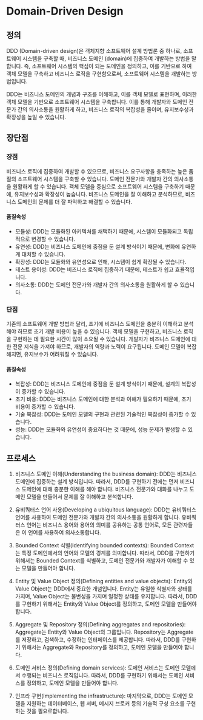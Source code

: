 # Domain-Driven Design
## 정의
DDD (Domain-driven design)은 객체지향 소프트웨어 설계 방법론 중 하나로, 소프트웨어 시스템을 구축할 때, 비즈니스 도메인 (domain)에 집중하여 개발하는 방법을 말합니다. 즉, 소프트웨어 시스템의 핵심이 되는 도메인을 정의하고, 이를 기반으로 하여 객체 모델을 구축하고 비즈니스 로직을 구현함으로써, 소프트웨어 시스템을 개발하는 방법입니다.

DDD는 비즈니스 도메인의 개념과 구조를 이해하고, 이를 객체 모델로 표현하며, 이러한 객체 모델을 기반으로 소프트웨어 시스템을 구축합니다. 이를 통해 개발자와 도메인 전문가 간의 의사소통을 원활하게 하고, 비즈니스 로직의 복잡성을 줄이며, 유지보수성과 확장성을 높일 수 있습니다.

## 장단점
### 장점
비즈니스 로직에 집중하여 개발할 수 있으므로, 비즈니스 요구사항을 충족하는 높은 품질의 소프트웨어 시스템을 구축할 수 있습니다.
도메인 전문가와 개발자 간의 의사소통을 원활하게 할 수 있습니다.
객체 모델을 중심으로 소프트웨어 시스템을 구축하기 때문에, 유지보수성과 확장성이 높습니다.
비즈니스 도메인을 잘 이해하고 분석하므로, 비즈니스 도메인의 문제를 더 잘 파악하고 해결할 수 있습니다.

#### 품질속성
- 모듈성: DDD는 모듈화된 아키텍처를 채택하기 때문에, 시스템이 모듈화되고 독립적으로 변경할 수 있습니다.
- 유연성: DDD는 비즈니스 도메인에 중점을 둔 설계 방식이기 때문에, 변화에 유연하게 대처할 수 있습니다.
- 확장성: DDD는 모듈화와 유연성으로 인해, 시스템이 쉽게 확장될 수 있습니다.
- 테스트 용이성: DDD는 비즈니스 로직에 집중하기 때문에, 테스트가 쉽고 효율적입니다.
- 의사소통: DDD는 도메인 전문가와 개발자 간의 의사소통을 원활하게 할 수 있습니다.


### 단점
기존의 소프트웨어 개발 방법과 달리, 초기에 비즈니스 도메인을 충분히 이해하고 분석해야 하므로 초기 개발 비용이 높을 수 있습니다.
객체 모델을 구현하고, 비즈니스 로직을 구현하는 데 필요한 시간이 많이 소요될 수 있습니다.
개발자가 비즈니스 도메인에 대한 전문 지식을 가져야 하므로, 개발자의 역량과 노력이 요구됩니다.
도메인 모델이 복잡해지면, 유지보수가 어려워질 수 있습니다.
#### 품질속성
- 복잡성: DDD는 비즈니스 도메인에 중점을 둔 설계 방식이기 때문에, 설계의 복잡성이 증가할 수 있습니다.
- 초기 비용: DDD는 비즈니스 도메인에 대한 분석과 이해가 필요하기 때문에, 초기 비용이 증가할 수 있습니다.
- 기술 복잡성: DDD는 도메인 모델의 구현과 관련된 기술적인 복잡성이 증가할 수 있습니다.
- 성능: DDD는 모듈화와 유연성이 중요하다는 것 때문에, 성능 문제가 발생할 수 있습니다.


## 프로세스
1. 비즈니스 도메인 이해(Understanding the business domain): DDD는 비즈니스 도메인에 집중하는 설계 방식입니다. 따라서, DDD를 구현하기 전에는 먼저 비즈니스 도메인에 대해 충분한 이해를 해야 합니다. 비즈니스 전문가와 대화를 나누고 도메인 모델을 만들어서 문제를 잘 이해하고 분석합니다.

2. 유비쿼터스 언어 사용(Developing a ubiquitous language): DDD는 유비쿼터스 언어를 사용하여 도메인 전문가와 개발자 간의 의사소통을 원활하게 합니다. 유비쿼터스 언어는 비즈니스 용어와 용어의 의미를 공유하는 공통 언어로, 모든 관련자들은 이 언어를 사용하여 의사소통합니다.

3. Bounded Context 식별(Identifying bounded contexts): Bounded Context는 특정 도메인에서의 언어와 모델의 경계를 의미합니다. 따라서, DDD를 구현하기 위해서는 Bounded Context를 식별하고, 도메인 전문가와 개발자가 이해할 수 있는 모델을 만들어야 합니다.

4. Entity 및 Value Object 정의(Defining entities and value objects): Entity와 Value Object는 DDD에서 중요한 개념입니다. Entity는 유일한 식별자와 상태를 가지며, Value Object는 불변성을 가지며 일정한 상태를 유지합니다. 따라서, DDD를 구현하기 위해서는 Entity와 Value Object를 정의하고, 도메인 모델을 만들어야 합니다.

5. Aggregate 및 Repository 정의(Defining aggregates and repositories): Aggregate는 Entity와 Value Object의 그룹입니다. Repository는 Aggregate를 저장하고, 검색하고, 수정하는 인터페이스를 제공합니다. 따라서, DDD를 구현하기 위해서는 Aggregate와 Repository를 정의하고, 도메인 모델을 만들어야 합니다.

6. 도메인 서비스 정의(Defining domain services): 도메인 서비스는 도메인 모델에서 수행되는 비즈니스 로직입니다. 따라서, DDD를 구현하기 위해서는 도메인 서비스를 정의하고, 도메인 모델을 만들어야 합니다.

7. 인프라 구현(Implementing the infrastructure): 마지막으로, DDD는 도메인 모델을 지원하는 데이터베이스, 웹 서버, 메시지 브로커 등의 기술적 구성 요소를 구현하는 것을 필요로합니다.
